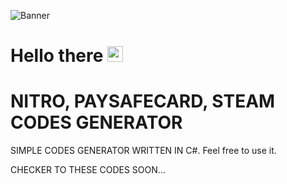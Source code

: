 ![Banner](https://filmdaily.co/wp-content/uploads/2021/06/dis-01.jpg)
# Hello there <img src="https://media.giphy.com/media/hvRJCLFzcasrR4ia7z/giphy.gif" width="25px"></h2>
# NITRO, PAYSAFECARD, STEAM CODES GENERATOR
SIMPLE CODES GENERATOR WRITTEN IN C#. Feel free to use it.

CHECKER TO THESE CODES SOON...
